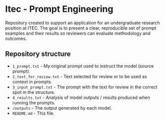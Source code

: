 # Itec - Prompt Engineering

Repository created to support an application for an undergraduate research position at ITEC. The goal is to present a clear, reproducible set of prompt examples and their results so reviewers can evaluate methodology and outcomes.

## Repository structure

- `1_prompt.txt` - My original prompt used to instruct the model (source prompt).
- `2_text_for_review.txt` - Text selected for review or to be used as context in prompts.
- `3_input_prompt.txt` - The prompt with the text for review in the correct spot in the structure.
- `4_results.txt` - Analysis of model outputs / results produced when running the prompts.
- `/outputs` - The output generated by each model.
- `README.md` - This file.
